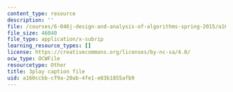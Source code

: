 ```yaml
---
content_type: resource
description: ''
file: /courses/6-046j-design-and-analysis-of-algorithms-spring-2015/a160ccbbcf9a20ab4fe1e83b1855afb9_0CdxkgAjsDA.srt
file_size: 46040
file_type: application/x-subrip
learning_resource_types: []
license: https://creativecommons.org/licenses/by-nc-sa/4.0/
ocw_type: OCWFile
resourcetype: Other
title: 3play caption file
uid: a160ccbb-cf9a-20ab-4fe1-e83b1855afb9
---
```

